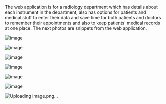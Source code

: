 The web application is for a radiology department which has details about each instrument in the department, also has options for patients and medical stuff to enter their data and save time for both patients
and doctors to remember their appointments and also to keep patients' medical records at one place.
The next photos are snippets from the web application.

![image](https://github.com/hagerashraf/Web-Development-Journey/assets/61332559/2195f384-5c46-4bf3-9a90-df523e227bad)

![image](https://github.com/hagerashraf/Web-Development-Journey/assets/61332559/d343f15f-b804-4cc7-bcd4-5e1ec7e75fe7)

![image](https://github.com/hagerashraf/Web-Development-Journey/assets/61332559/08fdbca5-ad65-434e-b534-0bb46ebf6ebc)

![image](https://github.com/hagerashraf/Web-Development-Journey/assets/61332559/62308477-d3c8-43f1-a4d2-25baee68981c)

![image](https://github.com/hagerashraf/Web-Development-Journey/assets/61332559/a556efd2-b08c-4e79-8b79-f16b4b354209)

![image](https://github.com/hagerashraf/Web-Development-Journey/assets/61332559/b9ec022f-0604-4d26-a803-9d1083a915e4)

![Uploading image.png…]()

